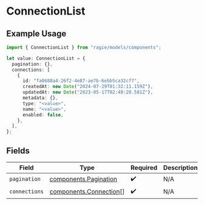 # ConnectionList

## Example Usage

```typescript
import { ConnectionList } from "ragie/models/components";

let value: ConnectionList = {
  pagination: {},
  connections: [
    {
      id: "fa0688a4-26f2-4e87-ae7b-6ebb5ca32cf7",
      createdAt: new Date("2024-07-29T01:32:11.159Z"),
      updatedAt: new Date("2023-05-17T02:48:20.581Z"),
      metadata: {},
      type: "<value>",
      name: "<value>",
      enabled: false,
    },
  ],
};
```

## Fields

| Field                                                            | Type                                                             | Required                                                         | Description                                                      |
| ---------------------------------------------------------------- | ---------------------------------------------------------------- | ---------------------------------------------------------------- | ---------------------------------------------------------------- |
| `pagination`                                                     | [components.Pagination](../../models/components/pagination.md)   | :heavy_check_mark:                                               | N/A                                                              |
| `connections`                                                    | [components.Connection](../../models/components/connection.md)[] | :heavy_check_mark:                                               | N/A                                                              |